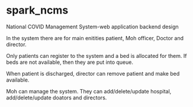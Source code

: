 


# spark_ncms
National COVID Management System-web application backend design

In the system there are for main enitities patient, Moh officer, Doctor and director.

Only patients can register to the system and a bed is allocated for them. If beds are not available, then they are put into queue.

When patient is discharged, director can remove patient and make bed available.

Moh can manage the system. They can add/delete/update hospital, add/delete/update doators and directors.

